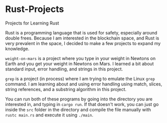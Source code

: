 # Rust-Projects
Projects for Learning Rust

Rust is a programming language that is used for safety, especially around double frees. Because I am interested in the blockchain space, and Rust is very prevalent in the space, I decided to make a few projects to expand my knowledge.

```weight-on-mars``` is a project where you type in your weight in Newtons on Earth and you get your weight in Newtons on Mars. I learned a bit about standard input, error handling, and strings in this project.

```grep``` is a project (in process) where I am trying to emulate the Linux ```grep``` command. I am learning about and using error handling using match, slices, string references, and a substring algorithm in this project.

You can run both of these programs by going into the directory you are interested in, and typing in ```cargo run```. If that doesn't work, you can just go inside the ```src``` folder in the directory and compile the file manually with ```rustc main.rs``` and execute it using ```./main```.

